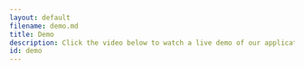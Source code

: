```yaml
---
layout: default
filename: demo.md
title: Demo
description: Click the video below to watch a live demo of our application.
id: demo
---
```

